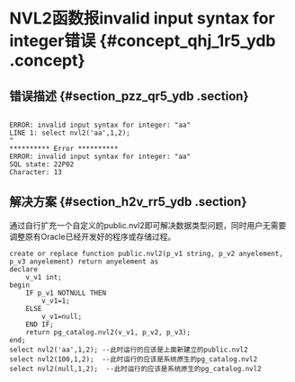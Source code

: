 # NVL2函数报invalid input syntax for integer错误 {#concept_qhj_1r5_ydb .concept}

## 错误描述 {#section_pzz_qr5_ydb .section}

```

ERROR: invalid input syntax for integer: "aa"
LINE 1: select nvl2('aa',1,2);
^
********** Error **********
ERROR: invalid input syntax for integer: "aa"
SQL state: 22P02
Character: 13
```

## 解决方案 {#section_h2v_rr5_ydb .section}

通过自行扩充一个自定义的public.nvl2即可解决数据类型问题，同时用户无需要调整原有Oracle已经开发好的程序或存储过程。

```
create or replace function public.nvl2(p_v1 string, p_v2 anyelement, p_v3 anyelement) return anyelement as
declare
    v_v1 int;
begin
    IF p_v1 NOTNULL THEN 
        v_v1=1;
    ELSE 
        v_v1=null; 
    END IF;
    return pg_catalog.nvl2(v_v1, p_v2, p_v3);
end;
select nvl2('aa',1,2); --此时运行的应该是上面新建立的public.nvl2
select nvl2(100,1,2);  --此时运行的应该是系统原生的pg_catalog.nvl2
select nvl2(null,1,2);  --此时运行的应该是系统原生的pg_catalog.nvl2
```

